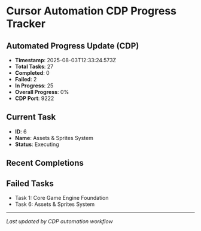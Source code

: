 # Cursor Automation CDP Progress Tracker

## Automated Progress Update (CDP)
- **Timestamp**: 2025-08-03T12:33:24.573Z
- **Total Tasks**: 27
- **Completed**: 0
- **Failed**: 2
- **In Progress**: 25
- **Overall Progress**: 0%
- **CDP Port**: 9222

## Current Task
- **ID**: 6
- **Name**: Assets & Sprites System
- **Status**: Executing

## Recent Completions


## Failed Tasks
- Task 1: Core Game Engine Foundation
- Task 6: Assets & Sprites System

---
*Last updated by CDP automation workflow*
